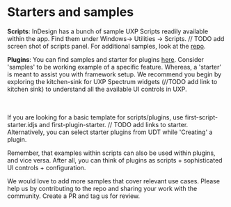 # Starters and samples

**Scripts**: 
InDesign has a bunch of sample UXP Scripts readily available within the app. Find them under Windows-> Utilities -> Scripts. 
// TODO add screen shot of scripts panel.
For additional samples, look at the [repo](https://github.com/AdobeDocs/uxp-indesign-samples/scripts).

**Plugins**: 
You can find samples and starter for plugins [here](https://github.com/AdobeDocs/uxp-indesign-samples).
Consider 'samples' to be working example of a specific feature. Whereas, a 'starter' is meant to assist you with framework setup. We recommend you begin by exploring the kitchen-sink for UXP Spectrum widgets (//TODO add link to kitchen sink) to understand all the available UI controls in UXP. 

<br></br>
If you are looking for a basic template for scripts/plugins, use first-script-starter.idjs and first-plugin-starter. // TODO add links to starter.
Alternatively, you can select starter plugins from UDT while 'Creating' a plugin.

Remember, that examples within scripts can also be used within plugins, and vice versa. After all, you can think of plugins as scripts + sophisticated UI controls + configuration. 

We would love to add more samples that cover relevant use cases. Please help us by contributing to the repo and sharing your work with the community. Create a PR and tag us for review.
 